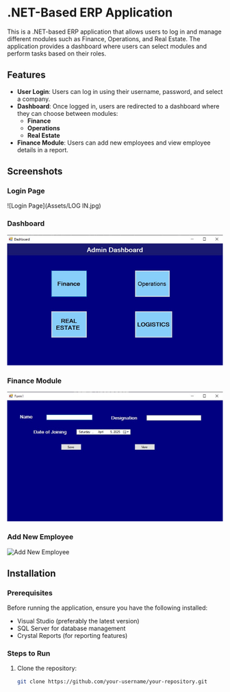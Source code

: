 # .NET-Based ERP Application

This is a .NET-based ERP application that allows users to log in and manage different modules such as Finance, Operations, and Real Estate. The application provides a dashboard where users can select modules and perform tasks based on their roles.

## Features

- **User Login**: Users can log in using their username, password, and select a company.
- **Dashboard**: Once logged in, users are redirected to a dashboard where they can choose between modules:
  - **Finance**
  - **Operations**
  - **Real Estate**
- **Finance Module**: Users can add new employees and view employee details in a report.

## Screenshots

### Login Page
![Login Page](Assets/LOG IN.jpg)

### Dashboard
![Dashboard](Assets/Dashboard.jpg)

### Finance Module
![Finance Module](Assets/Finance.jpg)

### Add New Employee
![Add New Employee](path/to/your/add-new-employee-image.png)

## Installation

### Prerequisites

Before running the application, ensure you have the following installed:

- Visual Studio (preferably the latest version)
- SQL Server for database management
- Crystal Reports (for reporting features)

### Steps to Run

1. Clone the repository:

   ```bash
   git clone https://github.com/your-username/your-repository.git

